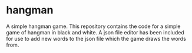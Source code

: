 # hangman
A simple hangman game.
This repository contains the code for a simple game of hangman in black and white.
A json file editor has been included for use to add new words to the json file which the game draws the words from.
